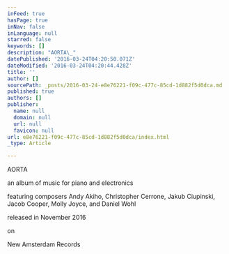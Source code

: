 ```yaml
---
inFeed: true
hasPage: true
inNav: false
inLanguage: null
starred: false
keywords: []
description: "AORTA\_"
datePublished: '2016-03-24T04:20:50.071Z'
dateModified: '2016-03-24T04:20:44.428Z'
title: ''
author: []
sourcePath: _posts/2016-03-24-e8e76221-f09c-477c-85cd-1d882f5d0dca.md
published: true
authors: []
publisher:
  name: null
  domain: null
  url: null
  favicon: null
url: e8e76221-f09c-477c-85cd-1d882f5d0dca/index.html
_type: Article

---
```

AORTA 

an album of music for piano and electronics

featuring composers Andy Akiho, Christopher Cerrone, Jakub Ciupinski, Jacob Cooper, Molly Joyce, and Daniel Wohl

released in November 2016 

on

New Amsterdam Records